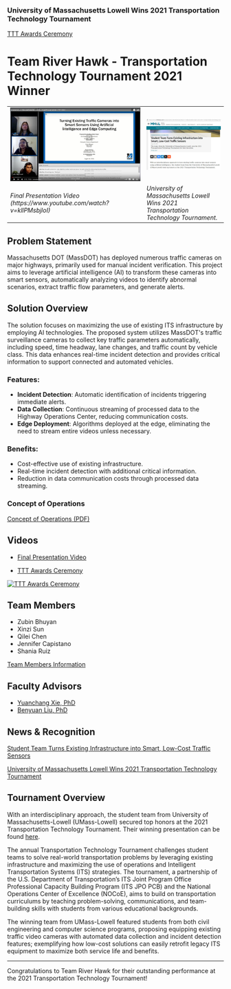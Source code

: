 ### University of Massachusetts Lowell Wins 2021 Transportation Technology Tournament
[TTT Awards Ceremony](https://www.youtube.com/watch?v=cSyakQG-fPg)

# Team River Hawk - Transportation Technology Tournament 2021 Winner



<table>
  <tr>
    <td> <img src="scr-YT-946.jpg" alt="Final presentation" ></td>
    <td> <img src="mhlnews-TTT21.jpg"  alt="Media coverage" ></td>
   </tr> 
   <tr>
      <td><i> Final Presentation Video (https://www.youtube.com/watch?v=kllPMsbjloI) </i> </td>
      <td><i>University of Massachusetts Lowell Wins 2021 Transportation Technology Tournament.</i>  </td>
  </tr>
</table>


## Problem Statement
Massachusetts DOT (MassDOT) has deployed numerous traffic cameras on major highways, primarily used for manual incident verification. This project aims to leverage artificial intelligence (AI) to transform these cameras into smart sensors, automatically analyzing videos to identify abnormal scenarios, extract traffic flow parameters, and generate alerts.

## Solution Overview
The solution focuses on maximizing the use of existing ITS infrastructure by employing AI technologies. The proposed system utilizes MassDOT's traffic surveillance cameras to collect key traffic parameters automatically, including speed, time headway, lane changes, and traffic count by vehicle class. This data enhances real-time incident detection and provides critical information to support connected and automated vehicles.

### Features:
- **Incident Detection**: Automatic identification of incidents triggering immediate alerts.
- **Data Collection**: Continuous streaming of processed data to the Highway Operations Center, reducing communication costs.
- **Edge Deployment**: Algorithms deployed at the edge, eliminating the need to stream entire videos unless necessary.

### Benefits:
- Cost-effective use of existing infrastructure.
- Real-time incident detection with additional critical information.
- Reduction in data communication costs through processed data streaming.

### Concept of Operations
[Concept of Operations (PDF)](https://transops.s3.amazonaws.com/uploaded_files/2023-10/UMass%20Lowell%20Presentation%20-%202021%20TTT.pdf)

## Videos
- [Final Presentation Video](https://www.youtube.com/watch?v=kllPMsbjloI)

- [TTT Awards Ceremony](https://www.youtube.com/watch?v=cSyakQG-fPg)
  
[![TTT Awards Ceremony](https://markdown-videos-api.jorgenkh.no/url?url=https%3A%2F%2Fwww.youtube.com%2Fwatch%3Fv%3DcSyakQG-fPg)](https://www.youtube.com/watch?v=cSyakQG-fPg)
  

## Team Members
- Zubin Bhuyan
- Xinzi Sun
- Qilei Chen
- Jennifer Capistano
- Shania Ruiz

[Team Members Information](https://transportationops.org/umass-lowell-2021-student-information)

## Faculty Advisors
- [Yuanchang Xie, PhD](https://www.uml.edu/engineering/civil-environmental/faculty/xie-yuanchang.aspx)
- [Benyuan Liu, PhD](https://www.uml.edu/research/chords/faculty/liu-benyuan.aspx)

## News & Recognition
[Student Team Turns Existing Infrastructure into Smart, Low-Cost Traffic Sensors](https://www.mhlnews.com/transportation-distribution/article/21172882/student-teams-wins-2021-transportation-technology-tournament)

[University of Massachusetts Lowell Wins 2021 Transportation Technology Tournament](https://transportationops.org/news/headline-news/university-massachusetts-lowell-wins-2021-transportation-technology-tournament)

## Tournament Overview
With an interdisciplinary approach, the student team from University of Massachusetts-Lowell (UMass-Lowell) secured top honors at the 2021 Transportation Technology Tournament. Their winning presentation can be found [here](https://www.youtube.com/watch?v=kllPMsbjloI).

The annual Transportation Technology Tournament challenges student teams to solve real-world transportation problems by leveraging existing infrastructure and maximizing the use of operations and Intelligent Transportation Systems (ITS) strategies. The tournament, a partnership of the U.S. Department of Transportation’s ITS Joint Program Office Professional Capacity Building Program (ITS JPO PCB) and the National Operations Center of Excellence (NOCoE), aims to build on transportation curriculums by teaching problem-solving, communications, and team-building skills with students from various educational backgrounds.

The winning team from UMass-Lowell featured students from both civil engineering and computer science programs, proposing equipping existing traffic video cameras with automated data collection and incident detection features; exemplifying how low-cost solutions can easily retrofit legacy ITS equipment to maximize both service life and benefits.

---

Congratulations to Team River Hawk for their outstanding performance at the 2021 Transportation Technology Tournament! 
